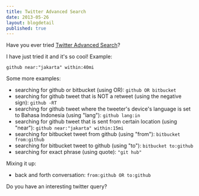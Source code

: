 ```yaml
---
title: Twitter Advanced Search
date: 2013-05-26
layout: blogdetail
published: true
---
```


Have you ever tried [Twitter Advanced Search](https://twitter.com/search-advanced)?

I have just tried it and it's so cool! Example:

    github near:"jakarta" within:40mi

Some more examples:
* searching for github or bitbucket (using OR): `github OR bitbucket`
* searching for github tweet that is NOT a retweet (using the negative sign): `github -RT`
* searching for github tweet where the tweeter's device's language is set to Bahasa Indonesia (using "lang"): `github lang:in`
* searching for github tweet that is sent from certain location (using "near"): `github near:"jakarta" within:15mi`
* searching for bitbucket tweet from github (using "from"): `bitbucket from:github`
* searching for bitbucket tweet to github (using "to"): `bitbucket to:github`
* searching for exact phrase (using quote): `"git hub"`

Mixing it up:
* back and forth conversation: `from:github OR to:github`

Do you have an interesting twitter query?
